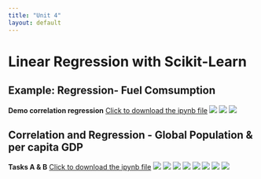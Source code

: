 ```yaml
---
title: "Unit 4"
layout: default
---
```

# Linear Regression with Scikit-Learn
## Example: Regression- Fuel Comsumption
**Demo correlation regression** [Click to download the ipynb file](./Supplementary_Material/Unit04-Notebook_Lecturer_Final.ipynb)
<img src="./Supplementary_Material/Images/Unit04-Demo-0001.jpg">
<img src="./Supplementary_Material/Images/Unit04-Demo-0002.jpg">
<img src="./Supplementary_Material/Images/Unit04-Demo-0003.jpg">
## Correlation and Regression - Global Population & per capita GDP
**Tasks A & B** [Click to download the ipynb file](./Supplementary_Material/Unit04-Task_Final.ipynb)
<img src="./Supplementary_Material/Images/Unit04- Task_Final_page-0001.jpg">
<img src="./Supplementary_Material/Images/Unit04- Task_Final_page-0002.jpg">
<img src="./Supplementary_Material/Images/Unit04- Task_Final_page-0003.jpg">
<img src="./Supplementary_Material/Images/Unit04- Task_Final_page-0004.jpg">
<img src="./Supplementary_Material/Images/Unit04- Task_Final_page-0005.jpg">
<img src="./Supplementary_Material/Images/Unit04- Task_Final_page-0006.jpg">
<img src="./Supplementary_Material/Images/Unit04- Task_Final_page-0007.jpg">
<img src="./Supplementary_Material/Images/Unit04- Task_Final_page-0008.jpg">
